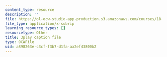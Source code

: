 ```yaml
---
content_type: resource
description: ''
file: https://ol-ocw-studio-app-production.s3.amazonaws.com/courses/18-03sc-differential-equations-fall-2011/a898263ec3cff3b7d1faaa2ef43800b2_TxG1iPXznBs.srt
file_type: application/x-subrip
learning_resource_types: []
resourcetype: Other
title: 3play caption file
type: OCWFile
uid: a898263e-c3cf-f3b7-d1fa-aa2ef43800b2
---
```

